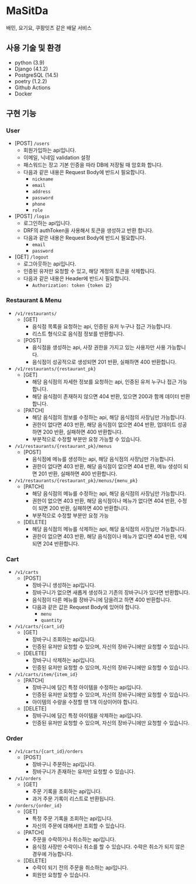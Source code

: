 # MaSitDa
배민, 요기요, 쿠팡잇츠 같은 배달 서비스

## 사용 기술 및 환경
- python (3.9)
- Django (4.1.2)
- PostgreSQL (14.5)
- poetry (1.2.2)
- Github Actions
- Docker

## 구현 기능
### User
- [POST] `/users`
  - 회원가입하는 api입니다.
  - 이메일, 닉네임 validation 설정
  - 패스워드는 장고 기본 인증을 따라 DB에 저장될 때 암호화 합니다.
  - 다음과 같은 내용은 Request Body에 반드시 필요합니다.
    - `nickname`
    - `email`
    - `address`
    - `password`
    - `phone`
    - `role`
- [POST] `/login`
  - 로그인하는 api입니다.
  - DRF의 authToken을 사용해서 토큰을 생성하고 반환 합니다.
  - 다음과 같은 내용은 Request Body에 반드시 필요합니다.
    - `email`
    - `password`
- [GET] `/logout`
  - 로그아웃하는 api입니다.
  - 인증된 유저만 요청할 수 있고, 해당 계정의 토큰을 삭제합니다.
  - 다음과 같은 내용은 Header에 반드시 필요합니다.
    - `Authorization: token {token 값}`

### Restaurant & Menu
- `/v1/restaurants/`
  - [GET]
    - 음식점 목록을 요청하는 api, 인증된 유저 누구나 접근 가능합니다.
    - 리스트 형식으로 음식점 정보를 반환합니다.
  - [POST]
    - 음식점을 생성하는 api, 사장 권한을 가지고 있는 사용자만 사용 가능합니다.
    - 음식점이 성공적으로 생성되면 201 반환, 실패하면 400 반환합니다.
- `/v1/restaurants/{restaurant_pk}`
  - [GET]
    - 해당 음식점의 자세한 정보를 요청하는 api, 인증된 유저 누구나 접근 가능합니다.
    - 해당 음식점이 존재하지 않으면 404 반환, 있으면 200과 함께 데이터 반환합니다.
  - [PATCH]
    - 해당 음식점의 정보를 수정하는  api, 해당 음식점의 사장님만 가능합니다.
    - 권한이 없다면 403 반환, 해당 음식점이 없으면 404 반환, 업데이트 성공하면 200 반환, 실패하면 400 반환합니다.
    - 부분적으로 수정할 부분만 요청 가능할 수 있습니다.
- `/v1/restaurants/{restaurant_pk}/menus`
  - [POST]
    - 음식점에 메뉴를 생성하는 api, 해당 음식점의 사장님만 가능합니다.
    - 권한이 없다면 403 반환, 해당 음식점이 없으면 404 반환, 메뉴 생성이 되면 201 반환, 실패하면 400 반환합니다.
- `/v1/restaurants/{restaurant_pk}/menus/{menu_pk}`
  - [PATCH]
    - 해당 음식점의 메뉴를 수정하는 api, 해당 음식점의 사장님만 가능합니다.
    - 권한이 없으면 403 반환, 해당 음식점이나 메뉴가 없다면 404 반환, 수정이 되면 200 반환, 실패하면 400 반환합니다.
    - 부분적으로 수정할 부분만  요청 가능
  - [DELETE]
    - 해당 음식점의 메뉴를 삭제하는 api, 해당 음식점의 사장님만 가능합니다.
    - 권한이 없으면 403 반환, 해당 음식점이나 메뉴가 없다면 404 반환, 삭제되면 204 반환합니다.

### Cart
- `/v1/carts`
  - [POST]
    - 장바구니 생성하는 api입니다.
    - 장바구니가 없으면 새롭게 생성하고 기존의 장바구니가 있다면 반환합니다.
    - 음식점이 다른 메뉴를 장바구니에 담을려고 하면 400 반환합니다.
    - 다음과 같은 값은 Request Body에 있어야 합니다.
      - `menu`
      - `quantity`
- `/v1/carts/{cart_id}`
  - [GET]
    - 장바구니 조회하는 api입니다.
    - 인증된 유저만 요청할 수 있으며, 자신의 장바구니에만 요청할 수 있습니다.
  - [DELETE]
    - 장바구니 삭제하는 api입니다.
    - 인증된 유저만 요청할 수 있으며, 자신의 장바구니에만 요청할 수 있습니다.
- `/v1/carts/item/{item_id}`
  - [PATCH]
    - 장바구니에 담긴 특정 아이템을 수정하는 api입니다.
    - 인증된 유저만 요청할 수 있으며, 자신의 장바구니에만 요청할 수 있습니다.
    - 아이템의 수량을 수정할 땐 1개 이상이어야 합니다.
  - [DELETE]
    - 장바구니에 담긴 특정 아이템을 삭제하는 api입니다.
    - 인증된 유저만 요청할 수 있으며, 자신의 장바구니에만 요청할 수 있습니다.

### Order
- `/v1/carts/{cart_id}/orders`
  - [POST]
    - 장바구니 주문하는 api입니다.
    - 장바구니가 존재하는 유저만 요청할 수 있습니다.
- `/v1/orders`
  - [GET]
    - 주문 기록을 조회하는 api입니다.
    - 과거 주문 기록이 리스트로 반환됩니다.
- `/orders/{order_id}`
  - [GET]
    - 특정 주문 기록을 조회하는 api입니다.
    - 자신의 주문에 대해서만 조회할 수 있습니다.
  - [PATCH]
    - 주문을 수락하거나 취소하는 api입니다.
    - 음식점 사장만 수락이나 취소를 할 수 있습니다. 수락은 취소가 되지 않은 경우에 가능합니다.
  - [DELETE]
    - 수락이 되기 전의 주문을 취소하는 api입니다.
    - 회원만 요청할 수 있습니다.
